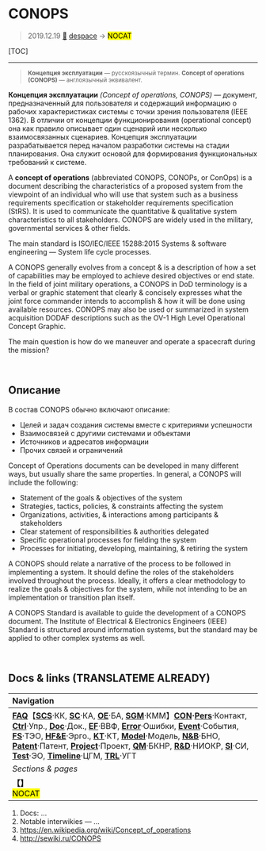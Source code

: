 # CONOPS
> 2019.12.19 [🚀](../index/index.md) [despace](index.md) → **[](.md)** <mark>NOCAT</mark>

[TOC]

---

> <small>**Концепция эксплуатации** — русскоязычный термин. **Concept of operations (CONOPS)** — англоязычный эквивалент.</small>

**Концепция эксплуатации** *(Concept of operations, CONOPS)* — документ, предназначенный для пользователя и содержащий информацию о рабочих характеристиках системы с точки зрения пользователя (IEEE 1362). В отличии от концепции функционирования (operational concept) она как правило описывает один сценарий или несколько взаимосвязанных сценариев. Концепция эксплуатации разрабатывается перед началом разработки системы на стадии планирования. Она служит основой для формирования функциональных требований к системе.

A **concept of operations** (abbreviated CONOPS, CONOPs, or ConOps) is a document describing the characteristics of a proposed system from the viewpoint of an individual who will use that system such as a business requirements specification or stakeholder requirements specification (StRS). It is used to communicate the quantitative & qualitative system characteristics to all stakeholders. CONOPS are widely used in the military, governmental services & other fields.

The main standard is ISO/IEC/IEEE 15288:2015 Systems & software engineering — System life cycle processes.

A CONOPS generally evolves from a concept & is a description of how a set of capabilities may be employed to achieve desired objectives or end state. In the field of joint military operations, a CONOPS in DoD terminology is a verbal or graphic statement that clearly & concisely expresses what the joint force commander intends to accomplish & how it will be done using available resources. CONOPS may also be used or summarized in system acquisition DODAF descriptions such as the OV-1 High Level Operational Concept Graphic.

The main question is how do we maneuver and operate a spacecraft during the mission?



<p style="page-break-after:always"> </p>

## Описание
В состав CONOPS обычно включают описание:

   - Целей и задач создания системы вместе с критериями успешности
   - Взаимосвязей с другими системами и объектами
   - Источников и адресатов информации
   - Прочих связей и ограничений

Concept of Operations documents can be developed in many different ways, but usually share the same properties. In general, a CONOPS will include the following:

   - Statement of the goals & objectives of the system
   - Strategies, tactics, policies, & constraints affecting the system
   - Organizations, activities, & interactions among participants & stakeholders
   - Clear statement of responsibilities & authorities delegated
   - Specific operational processes for fielding the system
   - Processes for initiating, developing, maintaining, & retiring the system

A CONOPS should relate a narrative of the process to be followed in implementing a system. It should define the roles of the stakeholders involved throughout the process. Ideally, it offers a clear methodology to realize the goals & objectives for the system, while not intending to be an implementation or transition plan itself.

A CONOPS Standard is available to guide the development of a CONOPS document. The Institute of Electrical & Electronics Engineers (IEEE) Standard is structured around information systems, but the standard may be applied to other complex systems as well.



<p style="page-break-after:always"> </p>

## Docs & links (TRANSLATEME ALREADY)
|Navigation|
|:--|
|**[FAQ](faq.md)**【**[SCS](scs.md)**·КК, **[SC](sc.md)**·КА, **[OE](oe.md)**·БА, **[SGM](sgm.md)**·КММ】**[CON](contact.md)·[Pers](person.md)**·Контакт, **[Ctrl](control.md)**·Упр., **[Doc](doc.md)**·Док., **[EF](ef.md)**·ВВФ, **[Error](error.md)**·Ошибки, **[Event](event.md)**·События, **[FS](fs.md)**·ТЭО, **[HF&E](hfe.md)**·Эрго., **[KT](kt.md)**·КТ, **[Model](model.md)**·Модель, **[N&B](nnb.md)**·БНО, **[Patent](патент.md)**·Патент, **[Project](project.md)**·Проект, **[QM](qm.md)**·БКНР, **[R&D](rnd.md)**·НИОКР, **[SI](si.md)**·СИ, **[Test](test.md)**·ЭО, **[Timeline](timeline.md)**·ЦГМ, **[TRL](trl.md)**·УГТ|
|*Sections & pages*|
|**【[](.md)】**<br> <mark>NOCAT</mark>|

   1. Docs: …
   1. Notable interwikies — …
   1. <https://en.wikipedia.org/wiki/Concept_of_operations>
   1. <http://sewiki.ru/CONOPS>